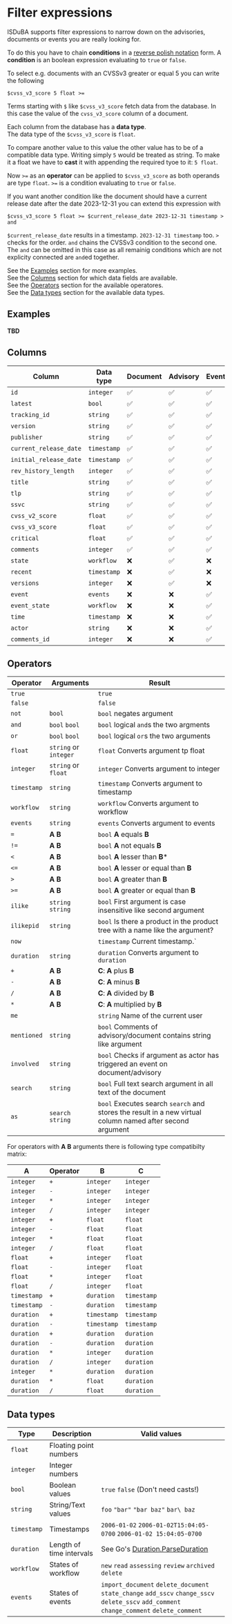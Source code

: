 # Filter expressions

ISDuBA supports filter expressions to narrow down on the advisories,
documents or events you are really looking for.

To do this you have to chain **conditions** in a [reverse polish notation](https://en.wikipedia.org/wiki/Reverse_Polish_notation) form. A **condition** is an boolean expression evaluating to `true` or `false`.

To select e.g. documents with an CVSSv3 greater or equal 5 you can write the following

```
$cvss_v3_score 5 float >=
```

Terms starting with `$` like `$cvss_v3_score` fetch data from the database. In this case the
value of the `cvss_v3_score` column of a document.

Each column from the database has a **data type**.  
The data type of the `$cvss_v3_score` is `float`.

To compare another value to this value the other value has to be of a compatible data type.
Writing simply `5` would be treated as string. To make it a float we have to **cast** it with
appending the required tyoe to it: `5 float`.  

Now `>=` as an **operator** can be applied to `$cvss_v3_score` as
both operands are type `float`. `>=` is a condition evaluating to `true` or `false`.

If you want another condition like the document should have a current release date after
the date 2023-12-31 you can extend this expression with

```
$cvss_v3_score 5 float >= $current_release_date 2023-12-31 timestamp > and
```

`$current_release_date` results in a timestamp. `2023-12-31 timestamp` too.
`>` checks for the order. `and` chains the CVSSv3 condition to the second one.
The `and` can be omitted in this case as all remainig conditions which are
not explicity connected are `and`ed together.


See the [Examples](#section_examples) section for more examples.  
See the [Columns](#section_columns) section for which data fields are available.  
See the [Operators](#section_operators) section for the available operatores.  
See the [Data types](#section_datatypes) section for the available data types.  

## <a name="section_examples"></a> Examples

**TBD**

## <a name="section_columns"></a> Columns

| Column                 | Data type   | Document           | Advisory           | Event              | Description |
| ---------------------- | ----------- | ------------------ | ------------------ | ------------------ | ----------- |
| `id`                   | `integer`   | :white_check_mark: | :white_check_mark: | :white_check_mark: | Database ID of a document |
| `latest`               | `bool`      | :white_check_mark: | :white_check_mark: | :white_check_mark: | Latest document of an advisory |
| `tracking_id`          | `string`    | :white_check_mark: | :white_check_mark: | :white_check_mark: | `/document/tracking/id` |
| `version`              | `string`    | :white_check_mark: | :white_check_mark: | :white_check_mark: | `/document/tracking/version` |
| `publisher`            | `string`    | :white_check_mark: | :white_check_mark: | :white_check_mark: | `/document/publisher/name` |
| `current_release_date` | `timestamp` | :white_check_mark: | :white_check_mark: | :white_check_mark: | `/document/tracking/current_release_date` |
| `initial_release_date` | `timestamp` | :white_check_mark: | :white_check_mark: | :white_check_mark: | `/document/tracking/initial_release_date` |
| `rev_history_length`   | `integer`   | :white_check_mark: | :white_check_mark: | :white_check_mark: | Length of the revision history |
| `title`                | `string`    | :white_check_mark: | :white_check_mark: | :white_check_mark: | `/document/title` |
| `tlp`                  | `string`    | :white_check_mark: | :white_check_mark: | :white_check_mark: | `/document/distribution/tlp/label` |
| `ssvc`                 | `string`    | :white_check_mark: | :white_check_mark: | :white_check_mark: | SSVC score of this document |
| `cvss_v2_score`        | `float`     | :white_check_mark: | :white_check_mark: | :white_check_mark: | `max(/document/vulnerabilities[*]/scores[*]/cvss_v2/baseScore)` |
| `cvss_v3_score`        | `float`     | :white_check_mark: | :white_check_mark: | :white_check_mark: | `max(/document/vulnerabilities[*]/scores[*]/cvss_v3_scorecore)` |
| `critical`             | `float`     | :white_check_mark: | :white_check_mark: | :white_check_mark: | `coalesce(cvss_v3_score, cvss_v2_score)` |
| `comments`             | `integer`   | :white_check_mark: | :white_check_mark: | :white_check_mark: | Number of comments of document/advisory |
| `state`                | `workflow`  | :x:                | :white_check_mark: | :x:                | State of advisory |
| `recent`               | `timestamp` | :x:                | :white_check_mark: | :x:                | Timestamp of recent event of advisory |
| `versions`             | `integer`   | :x:                | :white_check_mark: | :x:                | Number of documents per advisory |
| `event`                | `events`    | :x:                | :x:                | :white_check_mark: | Type of event |
| `event_state`          | `workflow`  | :x:                | :x:                | :white_check_mark: | State of advisory associated with event |
| `time`                 | `timestamp` | :x:                | :x:                | :white_check_mark: | Timestamp of the event |
| `actor`                | `string`    | :x:                | :x:                | :white_check_mark: | User who triggered the event |
| `comments_id`          | `integer`   | :x:                | :x:                | :white_check_mark: | If event was comment related, ID of the affected comment |

## <a name="section_operators"></a> Operators

| Operator    | Arguments | Result |
| ----------- | --------- | ------ |
| `true`      | | `true` |
| `false`     | | `false` |
| `not`       | `bool`    | `bool` negates argument |
| `and`       | `bool` `bool` | `bool` logical `and`s the two argments |
| `or`        | `bool` `bool` | `bool` logical `or`s the two arguments |
| `float`     | `string` or `integer` | `float` Converts argument tp float |
| `integer`   | `string` or `float` | `integer` Converts argument to integer |
| `timestamp` | `string` | `timestamp` Converts argument to timestamp |
| `workflow`  | `string` | `workflow` Converts argument to workflow |
| `events`    | `string` | `events` Converts argument to events |
| `=`         | **A** **B** | `bool` **A** equals **B** |
| `!=`        | **A** **B** | `bool` **A** not equals **B** |
| `<`         | **A** **B** | `bool` **A** lesser than **B*** |
| `<=`        | **A** **B** | `bool` **A** lesser or equal than **B** |
| `>`         | **A** **B** | `bool` **A** greater than **B** |,
| `>=`        | **A** **B** | `bool` **A** greater or equal than **B** |
| `ilike`     | `string` `string` | `bool` First argument is case insensitive like second argument |
| `ilikepid`  | `string` | `bool` Is there a product in the product tree with a name like the argument? |
| `now`       | | `timestamp` Current timestamp.`
| `duration`  | `string` | `duration` Converts argument to `duration` |
| `+`         | **A** **B** | **C**: **A** plus **B** |
| `-`         | **A** **B** | **C**: **A** minus **B** |
| `/`         | **A** **B** | **C**: **A** divided by **B** |
| `*`         | **A** **B** | **C**: **A** multiplied by **B** |
| `me`        | | `string` Name of the current user |
| `mentioned` | `string` | `bool` Comments of advisory/document contains string like argument |
| `involved`  | `string` | `bool` Checks if argument as actor has triggered an event on document/advisory |
| `search`    | `string` | `bool` Full text search argument in all text of the document |
| `as`        | `search` `string` | `bool` Executes search `search` and stores the result in a new virtual column named after second argument |

For operators with **A** **B** arguments there is following type compatibilty matrix:

| **A**       | Operator | **B**       | **C** |
| ----------- | -------- | ----------- | ----- |
| `integer`   | `+`      | `integer`   | `integer`|
| `integer`   | `-`      | `integer`   | `integer`|
| `integer`   | `*`      | `integer`   | `integer`|
| `integer`   | `/`      | `integer`   | `integer`|
| `integer`   | `+`      | `float`     | `float`|
| `integer`   | `-`      | `float`     | `float`|
| `integer`   | `*`      | `float`     | `float`|
| `integer`   | `/`      | `float`     | `float`|
| `float`     | `+`      | `integer`   | `float`|
| `float`     | `-`      | `integer`   | `float`|
| `float`     | `*`      | `integer`   | `float`|
| `float`     | `/`      | `integer`   | `float`|
| `timestamp` | `+`      | `duration`  | `timestamp`|
| `timestamp` | `-`      | `duration`  | `timestamp`|
| `duration`  | `+`      | `timestamp` | `timestamp`|
| `duration`  | `-`      | `timestamp` | `timestamp`|
| `duration`  | `+`      | `duration`  | `duration`|
| `duration`  | `-`      | `duration`  | `duration`|
| `duration`  | `*`      | `integer`   | `duration`|
| `duration`  | `/`      | `integer`   | `duration`|
| `integer`   | `*`      | `duration`  | `duration`|
| `duration`  | `*`      | `float`     | `duration`|
| `duration`  | `/`      | `float`     | `duration`|

## <a name="section_datatypes"></a>Data types

| Type        | Description | Valid values |
| ----------- | ----------- | ------------ |
| `float`     | Floating point numbers |   |
| `integer`   | Integer numbers        |   |
| `bool`      | Boolean values | `true` `false` (Don't need casts!) |
| `string`    | String/Text values | `foo` `"bar"` `"bar baz"` `bar\ baz` |
| `timestamp` | Timestamps | `2006-01-02` `2006-01-02T15:04:05-0700` `2006-01-02 15:04:05-0700` |
| `duration`  | Length of time intervals | See Go's [Duration.ParseDuration](https://pkg.go.dev/time@go1.22.5#ParseDuration) |
| `workflow`  | States of workflow | `new` `read` `assessing` `review` `archived` `delete` |
| `events`    | States of events | `import_document` `delete_document` `state_change` `add_sscv` `change_sscv` `delete_sscv` `add_comment` `change_comment` `delete_comment` |
